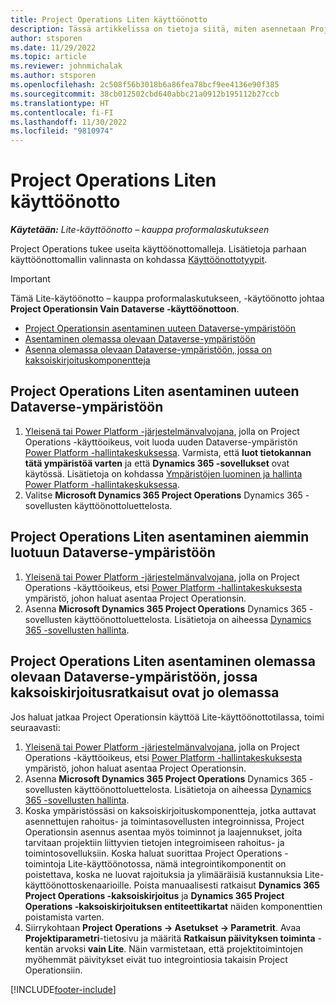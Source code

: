 ```yaml
---
title: Project Operations Liten käyttöönotto
description: Tässä artikkelissa on tietoja siitä, miten asennetaan Project Operationsin lite -käyttöönotto – kauppa proformalaskutukseen.
author: stsporen
ms.date: 11/29/2022
ms.topic: article
ms.reviewer: johnmichalak
ms.author: stsporen
ms.openlocfilehash: 2c508f56b3018b6a86fea78bcf9ee4136e90f385
ms.sourcegitcommit: 38cb012502cbd640abbc21a0912b195112b27ccb
ms.translationtype: HT
ms.contentlocale: fi-FI
ms.lasthandoff: 11/30/2022
ms.locfileid: "9810974"
---
```

# <a name="deploy-project-operations-lite"></a>Project Operations Liten käyttöönotto

_**Käytetään:** Lite-käyttöönotto – kauppa proformalaskutukseen_



Project Operations tukee useita käyttöönottomalleja. Lisätietoja parhaan käyttöönottomallin valinnasta on kohdassa [Käyttöönottotyypit](determine-deployment-type.md).


> [!IMPORTANT]
> Tämä Lite-käytöönotto – kauppa proformalaskutukseen, -käytöönotto johtaa **Project Operationsin Vain Dataverse -käyttöönottoon**.

- [Project Operationsin asentaminen uuteen Dataverse-ympäristöön](#new)
- [Asentaminen olemassa olevaan Dataverse-ympäristöön](#existing)
- [Asenna olemassa olevaan Dataverse-ympäristöön, jossa on kaksoiskirjoituskomponentteja](#existingdw)



## <a name="install-project-operations-lite-to-a-new-dataverse-environment"></a><a name="new"></a>Project Operations Liten asentaminen uuteen Dataverse-ympäristöön

1. [Yleisenä tai Power Platform -järjestelmänvalvojana](/power-platform/admin/global-service-administrators-can-administer-without-license), jolla on Project Operations -käyttöoikeus, voit luoda uuden Dataverse-ympäristön [Power Platform -hallintakeskuksessa](https://admin.powerplatform.com). Varmista, että **luot tietokannan tätä ympäristöä varten** ja että **Dynamics 365 -sovellukset** ovat käytössä. Lisätietoja on kohdassa [Ympäristöjen luominen ja hallinta Power Platform -hallintakeskuksessa](/power-platform/admin/create-environment#create-an-environment-in-the-power-platform-admin-center).
1. Valitse **Microsoft Dynamics 365 Project Operations** Dynamics 365 -sovellusten käyttöönottoluettelosta.


## <a name="install-project-operations-lite-to-an-existing-dataverse-environment"></a><a name="existing"></a>Project Operations Liten asentaminen aiemmin luotuun Dataverse-ympäristöön 
1. [Yleisenä tai Power Platform -järjestelmänvalvojana](/power-platform/admin/global-service-administrators-can-administer-without-license), jolla on Project Operations -käyttöoikeus, etsi [Power Platform -hallintakeskuksesta](https://admin.powerplatform.com) ympäristö, johon haluat asentaa Project Operationsin.
1. Asenna **Microsoft Dynamics 365 Project Operations** Dynamics 365 -sovellusten käyttöönottoluettelosta. Lisätietoja on aiheessa [Dynamics 365 -sovellusten hallinta](/power-platform/admin/manage-apps).

## <a name="install-project-operations-lite-to-an-existing-dataverse-environment-where-dual-write-solutions-are-already-present"></a><a name="existingdw"></a>Project Operations Liten asentaminen olemassa olevaan Dataverse-ympäristöön, jossa kaksoiskirjoitusratkaisut ovat jo olemassa

Jos haluat jatkaa Project Operationsin käyttöä Lite-käyttöönottotilassa, toimi seuraavasti:

1. [Yleisenä tai Power Platform -järjestelmänvalvojana](/power-platform/admin/global-service-administrators-can-administer-without-license), jolla on Project Operations -käyttöoikeus, etsi [Power Platform -hallintakeskuksesta](https://admin.powerplatform.com) ympäristö, johon haluat asentaa Project Operationsin.
1. Asenna **Microsoft Dynamics 365 Project Operations** Dynamics 365 -sovellusten käyttöönottoluettelosta. Lisätietoja on aiheessa [Dynamics 365 -sovellusten hallinta](/power-platform/admin/manage-apps).
1. Koska ympäristössäsi on kaksoiskirjoituskomponentteja, jotka auttavat asennettujen rahoitus- ja toimintasovellusten integroinnissa, Project Operationsin asennus asentaa myös toiminnot ja laajennukset, joita tarvitaan projektiin liittyvien tietojen integroimiseen rahoitus- ja toimintosovelluksiin. Koska haluat suorittaa Project Operations -toimintoja Lite-käyttöönotossa, nämä integrointikomponentit on poistettava, koska ne luovat rajoituksia ja ylimääräisiä kustannuksia Lite-käyttöönottoskenaarioille. Poista manuaalisesti ratkaisut **Dynamics 365 Project Operations -kaksoiskirjoitus** ja **Dynamics 365 Project Operations -kaksoiskirjoituksen entiteettikartat** näiden komponenttien poistamista varten.
1. Siirrykohtaan **Project Operations -> Asetukset -> Parametrit**. Avaa **Projektiparametri**-tietosivu ja määritä **Ratkaisun päivityksen toiminta** -kentän arvoksi  **vain Lite**. Näin varmistetaan, että projektitoimintojen myöhemmät päivitykset eivät tuo integrointiosia takaisin Project Operationsiin.  

[!INCLUDE[footer-include](../includes/footer-banner.md)]
